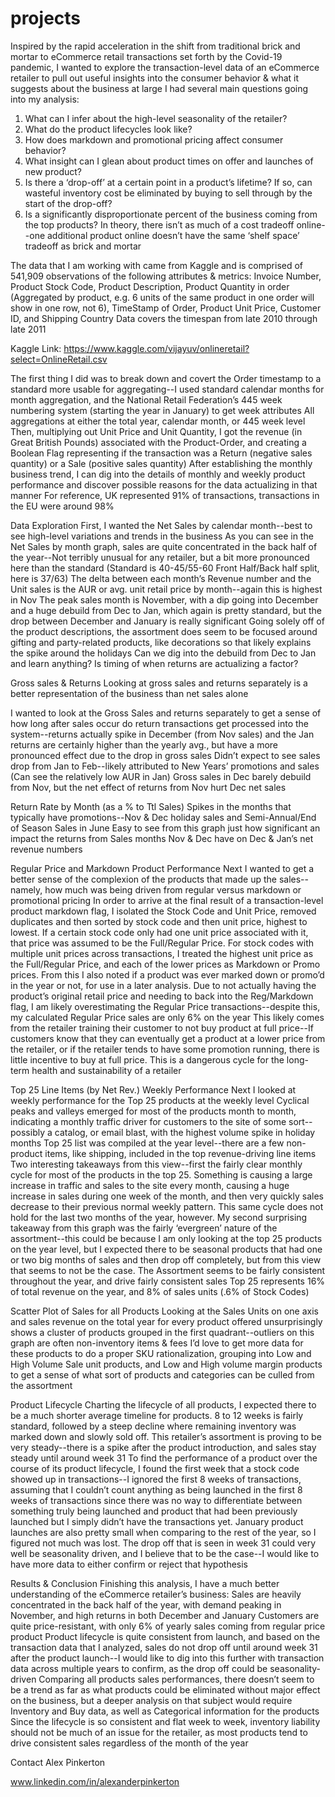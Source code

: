 # projects
Inspired by the rapid acceleration in the shift from traditional brick and mortar to eCommerce retail transactions set forth by the Covid-19 pandemic, I wanted to explore the transaction-level data of an eCommerce retailer to pull out useful insights into the consumer behavior & what it suggests about the business at large
I had several main questions going into my analysis:
1. What can I infer about the high-level seasonality of the retailer?
2. What do the product lifecycles look like? 
3. How does markdown and promotional pricing affect consumer behavior?
4. What insight can I glean about product times on offer and launches of new product?
5. Is there a ‘drop-off’ at a certain point in a product’s lifetime? If so, can wasteful inventory cost be eliminated by buying to sell through by the start of the drop-off?
6. Is a significantly disproportionate percent of the business coming from the top products? In theory, there isn’t as much of a cost tradeoff online--one additional product online doesn’t have the same ‘shelf space’ tradeoff as brick and mortar

The data that I am working with came from Kaggle and is comprised of 541,909 observations of the following attributes & metrics: Invoice Number, Product Stock Code, Product Description, Product Quantity in order (Aggregated by product, e.g. 6 units of the same product in one order will show in one row, not 6), TimeStamp of Order, Product Unit Price, Customer ID, and Shipping Country
Data covers the timespan from late 2010 through late 2011

Kaggle Link:
https://www.kaggle.com/vijayuv/onlineretail?select=OnlineRetail.csv

The first thing I did was to break down and covert the Order timestamp to a standard more usable for aggregating--I used standard calendar months for month aggregation, and the National Retail Federation’s 445 week numbering system (starting the year in January) to get week attributes
All aggregations at either the total year, calendar month, or 445 week level
Then, multiplying out Unit Price and Unit Quantity, I got the revenue (in Great British Pounds) associated with the Product-Order, and creating a Boolean Flag representing if the transaction was a Return (negative sales quantity) or a Sale (positive sales quantity)
After establishing the monthly business trend, I can dig into the details of monthly and weekly product performance and discover possible reasons for the data actualizing in that manner
For reference, UK represented 91% of transactions, transactions in the EU were around 98%

Data Exploration
First, I wanted the Net Sales by calendar month--best to see high-level variations and trends in the business
As you can see in the Net Sales by month graph, sales are quite concentrated in the back half of the year--Not terribly unusual for any retailer, but a bit more pronounced here than the standard (Standard is 40-45/55-60 Front Half/Back half split, here is 37/63)
The delta between each month’s Revenue number and the Unit sales is the AUR or avg. unit retail price by month--again this is highest in Nov
The peak sales month is November, with a dip going into December and a huge debuild from Dec to Jan, which again is pretty standard, but the drop between December and January is really significant
Going solely off of the product descriptions, the assortment does seem to be focused around gifting and party-related products, like decorations so that likely explains the spike around the holidays
Can we dig into the debuild from Dec to Jan and learn anything? Is timing of when returns are actualizing a factor?

Gross sales & Returns
Looking at gross sales and returns separately is a better representation of the business than net sales alone

I wanted to look at the Gross Sales and returns separately to get a sense of how long after sales occur do return transactions get processed into the system--returns actually spike in December (from Nov sales) and the Jan returns are certainly higher than the yearly avg., but have a more pronounced effect due to the drop in gross sales
Didn’t expect to see sales drop from Jan to Feb--likely attributed to New Years’ promotions and sales (Can see the relatively low AUR in Jan)
Gross sales in Dec barely debuild from Nov, but the net effect of returns from Nov hurt Dec net sales

Return Rate by Month (as a % to Ttl Sales)
Spikes in the months that typically have promotions--Nov & Dec holiday sales and Semi-Annual/End of Season Sales in June
Easy to see from this graph just how significant an impact the returns from Sales months Nov & Dec have on Dec & Jan’s net revenue numbers

Regular Price and Markdown Product Performance
Next I wanted to get a better sense of the complexion of the products that made up the sales--namely, how much was being driven from regular versus markdown or promotional pricing
In order to arrive at the final result of a transaction-level product markdown flag, I isolated the Stock Code and Unit Price, removed duplicates and then sorted by stock code and then unit price, highest to lowest. If a certain stock code only had one unit price associated with it, that price was assumed to be the Full/Regular Price. For stock codes with multiple unit prices across transactions, I treated the highest unit price as the Full/Regular Price, and each of the lower prices as Markdown or Promo prices. From this I also noted if a product was ever marked down or promo’d in the year or not, for use in a later analysis. 
Due to not actually having the product’s original retail price and needing to back into the Reg/Markdown flag, I am likely overestimating the Regular Price transactions--despite this, my calculated Regular Price sales are only 6% on the year
This likely comes from the retailer training their customer to not buy product at full price--If customers know that they can eventually get a product at a lower price from the retailer, or if the retailer tends to have some promotion running, there is little incentive to buy at full price. This is a dangerous cycle for the long-term health and sustainability of a retailer

Top 25 Line Items (by Net Rev.) Weekly Performance
Next I looked at weekly performance for the Top 25 products at the weekly level
Cyclical peaks and valleys emerged for most of the products month to month, indicating a monthly traffic driver for customers to the site of some sort--possibly a catalog, or email blast, with the highest volume spike in holiday months
Top 25 list was compiled at the year level--there are a few non-product items, like shipping, included in the top revenue-driving line items
Two interesting takeaways from this view--first the fairly clear monthly cycle for most of the products in the top 25. Something is causing a large increase in traffic and sales to the site every month, causing a huge increase in sales during one week of the month, and then very quickly sales decrease to their previous normal weekly pattern. This same cycle does not hold for the last two months of the year, however.
My second surprising takeaway from this graph was the fairly ‘evergreen’ nature of the assortment--this could be because I am only looking at the top 25 products on the year level, but I expected there to be seasonal products that had one or two big months of sales and then drop off completely, but from this view that seems to not be the case. The Assortment seems to be fairly consistent throughout the year, and drive fairly consistent sales
Top 25 represents 16% of total revenue on the year, and 8% of sales units (.6% of Stock Codes)

Scatter Plot of Sales for all Products
Looking at the Sales Units on one axis and sales revenue on the total year for every product offered unsurprisingly shows a cluster of products grouped in the first quadrant--outliers on this graph are often non-inventory items & fees
I’d love to get more data for these products to do a proper SKU rationalization, grouping into Low and High Volume Sale unit products, and Low and High volume margin products to get a sense of what sort of products and categories can be culled from the assortment

Product Lifecycle
Charting the lifecycle of all products, I expected there to be a much shorter average timeline for products. 8 to 12 weeks is fairly standard, followed by a steep decline where remaining inventory was marked down and slowly sold off. This retailer’s assortment is proving to be very steady--there is a spike after the product introduction, and sales stay steady until around week 31
To find the performance of a product over the course of its product lifecycle, I found the first week that a stock code showed up in transactions--I ignored the first 8 weeks of transactions, assuming that I couldn’t count anything as being launched in the first 8 weeks of transactions since there was no way to differentiate between something truly being launched and product that had been previously launched but I simply didn’t have the transactions yet. January product launches are also pretty small when comparing to the rest of the year, so I figured not much was lost.
The drop off that is seen in week 31 could very well be seasonality driven, and I believe that to be the case--I would like to have more data to either confirm or reject that hypothesis

Results & Conclusion
Finishing this analysis, I have a much better understanding of the eCommerce retailer’s business:
Sales are heavily concentrated in the back half of the year, with demand peaking in November, and high returns in both December and January
Customers are quite price-resistant, with only 6% of yearly sales coming from regular price product
Product lifecycle is quite consistent from launch, and based on the transaction data that I analyzed, sales do not drop off until around week 31 after the product launch--I would like to dig into this further with transaction data across multiple years to confirm, as the drop off could be seasonality-driven
Comparing all products sales performances, there doesn’t seem to be a trend as far as what products could be eliminated without major effect on the business, but a deeper analysis on that subject would require Inventory and Buy data, as well as Categorical information for the products
Since the lifecycle is so consistent and flat week to week, inventory liability should not be much of an issue for the retailer, as most products tend to drive consistent sales regardless of the month of the year


Contact
Alex Pinkerton


www.linkedin.com/in/alexanderpinkerton


